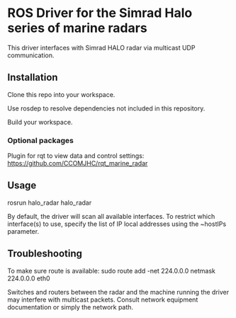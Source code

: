 # ROS Driver for the Simrad Halo series of marine radars

This driver interfaces with Simrad HALO radar via multicast UDP communication.

## Installation

Clone this repo into your workspace.

Use rosdep to resolve dependencies not included in this repository.

Build your workspace.

### Optional packages

Plugin for rqt to view data and control settings: https://github.com/CCOMJHC/rqt_marine_radar

## Usage

rosrun halo_radar halo_radar

By default, the driver will scan all available interfaces. To restrict which interface(s) to use, specify the list of IP local addresses using the ~hostIPs parameter.

## Troubleshooting

To make sure route is available: sudo route add -net 224.0.0.0 netmask 224.0.0.0 eth0

Switches and routers between the radar and the machine running the driver may interfere with multicast packets. Consult network equipment documentation or simply the network path.
